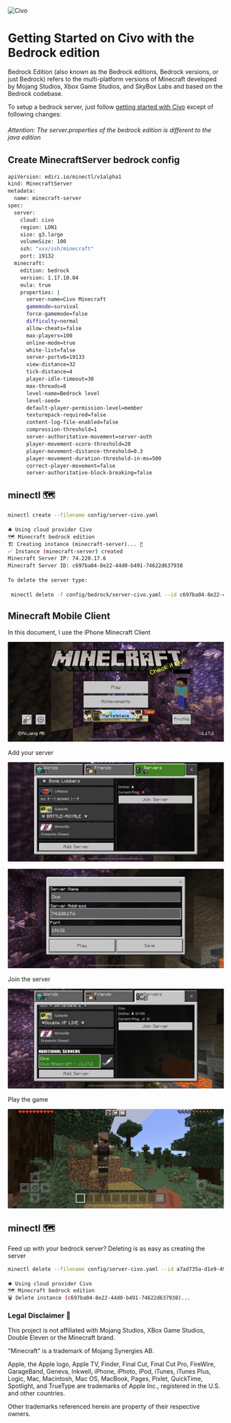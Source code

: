 ![Civo](https://img.shields.io/badge/Civo-239DFF?style=for-the-badge&logo=Civo&logoColor=white)
# Getting Started on Civo with the Bedrock edition

Bedrock Edition (also known as the Bedrock editions, Bedrock versions, or just Bedrock) refers to the multi-platform
versions of Minecraft developed by Mojang Studios, Xbox Game Studios, and SkyBox Labs and based on the Bedrock codebase.

To setup a bedrock server, just follow [getting started with Civo](getting-started-civo.md) except of following changes:

###### Attention: The server.properties of the bedrock edition is different to the java edition

## Create MinecraftServer bedrock config

```bash
apiVersion: ediri.io/minectl/v1alpha1
kind: MinecraftServer
metadata:
  name: minecraft-server
spec:
  server:
    cloud: civo
    region: LON1
    size: g3.large
    volumeSize: 100
    ssh: "xxx/ssh/minecraft"
    port: 19132
  minecraft:
    edition: bedrock
    version: 1.17.10.04
    eula: true
    properties: |
      server-name=Civo Minecraft
      gamemode=survival
      force-gamemode=false
      difficulty=normal
      allow-cheats=false
      max-players=100
      online-mode=true
      white-list=false
      server-portv6=19133
      view-distance=32
      tick-distance=4
      player-idle-timeout=30
      max-threads=8
      level-name=Bedrock level
      level-seed=
      default-player-permission-level=member
      texturepack-required=false
      content-log-file-enabled=false
      compression-threshold=1
      server-authoritative-movement=server-auth
      player-movement-score-threshold=20
      player-movement-distance-threshold=0.3
      player-movement-duration-threshold-in-ms=500
      correct-player-movement=false
      server-authoritative-block-breaking=false
```

## minectl 🗺

```bash
minectl create --filename config/server-civo.yaml 

🛎 Using cloud provider Civo
🗺 Minecraft bedrock edition
🏗 Creating instance (minecraft-server)... ⣟ 
✅ Instance (minecraft-server) created
Minecraft Server IP: 74.220.17.6
Minecraft Server ID: c697ba04-8e22-44d0-b491-74622d637938

To delete the server type:

 minectl delete -f config/bedrock/server-civo.yaml --id c697ba04-8e22-44d0-b491-74622d637938
```

## Minecraft Mobile Client

In this document, I use the iPhone Minecraft Client

![img.png](img/iphone_splash.png)

Add your server

![img.png](img/iphone_add1.png)

![img.png](img/iphone_add2.png)

Join the server

![img.png](img/iphone_join.png)

Play the game

![game.png](img/iphone_play.png)

## minectl 🗺

Feed up with your bedrock server? Deleting is as easy as creating the server

```bash
minectl delete --filename config/server-civo.yaml --id a7ad735a-d1e9-4951-9f9b-83221efd945e

🛎 Using cloud provider Civo
🗺 Minecraft bedrock edition
🗑 Delete instance (c697ba04-8e22-44d0-b491-74622d637938)...
```

### Legal Disclaimer 👮

This project is not affiliated with Mojang Studios, XBox Game Studios, Double Eleven or the Minecraft brand.

"Minecraft" is a trademark of Mojang Synergies AB.

Apple, the Apple logo, Apple TV, Finder, Final Cut, Final Cut Pro, FireWire, GarageBand, Geneva, Inkwell, iPhone,
iPhoto, iPod, iTunes, iTunes Plus, Logic, Mac, Macintosh, Mac OS, MacBook, Pages, Pixlet, QuickTime, Spotlight, and
TrueType are trademarks of Apple Inc., registered in the U.S. and other countries.

Other trademarks referenced herein are property of their respective owners.

